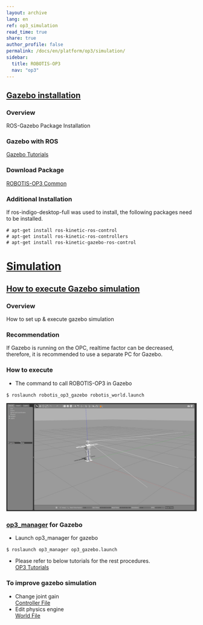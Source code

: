 ```yaml
---
layout: archive
lang: en
ref: op3_simulation
read_time: true
share: true
author_profile: false
permalink: /docs/en/platform/op3/simulation/
sidebar:
  title: ROBOTIS-OP3
  nav: "op3"
---
```




## [Gazebo installation](#Gazebo-installation)

### Overview
ROS-Gazebo Package Installation

### Gazebo with ROS
[Gazebo Tutorials]

### Download Package
[ROBOTIS-OP3 Common]

### Additional Installation
If ros-indigo-desktop-full was used to install, the following packages need to be installed.
```
# apt-get install ros-kinetic-ros-control
# apt-get install ros-kinetic-ros-controllers
# apt-get install ros-kinetic-gazebo-ros-control
```

<div style="counter-reset: h1 4"></div>

# [Simulation](#simulation)

## [How to execute Gazebo simulation](#How-to-execute-Gazebo-simulation)

### Overview  
How to set up & execute gazebo simulation

### Recommendation  
If Gazebo is running on the OPC, realtime factor can be decreased, therefore, it is recommended to use a separate PC for Gazebo.

### How to execute  
* The command to call ROBOTIS-OP3 in Gazebo
```
$ roslaunch robotis_op3_gazebo robotis_world.launch
```
![op3_gazebo](https://github.com/ROBOTIS-GIT/ROBOTIS-Documents/blob/master/wiki-images/ROBOTIS-OP3/op3_gazebo.png?raw=true)

### [op3_manager] for Gazebo  

* Launch op3_manager for gazebo   
```
$ roslaunch op3_manager op3_gazebo.launch
```

* Please refer to below tutorials for the rest procedures.   
[OP3 Tutorials]

### To improve gazebo simulation

* Change joint gain   
[Controller File]
* Edit physics engine   
[World File]




[Gazebo Tutorials]:http://gazebosim.org/tutorials?cat=connect_ros
[ROBOTIS-OP3 Common]:[ROBOTIS-OP3-Common.md]

[op3_manager]:[op3_manager.md]
[OP3 Tutorials]:[OP3-Tutorials.md]
[Controller File]:https://github.com/ROBOTIS-GIT/ROBOTIS-OP3-Common/blob/master/robotis_op3_gazebo/config/position_controller.yaml
[World File]:https://github.com/ROBOTIS-GIT/ROBOTIS-OP3-Common/blob/master/robotis_op3_gazebo/worlds/empty.world
